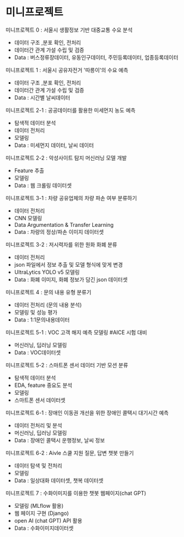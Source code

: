 # 미니프로젝트

미니프로젝트 0 : 서울시 생활정보 기반 대중교통 수요 분석
 - 데이터 구조 ,분포 확인, 전처리 
 - 데이터간 관계 가설 수립 및 검증 
 - Data : 버스정류장데이터, 유동인구데이터, 주민등록데이터, 업종등록데이터

미니프로젝트 1 : 서울시 공유자전거 '따릉이'의 수요 예측
 - 데이터 구조 ,분포 확인, 전처리 
 - 데이터간 관계 가설 수립 및 검증 
 - Data : 시간별 날씨데이터

미니프로젝트 2-1 : 공공데이터를 활용한 미세먼지 농도 예측
 - 탐색적 데이터 분석
 - 데이터 전처리
 - 모델링
 - Data : 미세먼지 데이터, 날씨 데이터

미니프로젝트 2-2 : 악성사이트 탐지 머신러닝 모델 개발
 - Feature 추출
 - 모델링
 - Data : 웹 크롤링 데이터셋

미니프로젝트 3-1 : 차량 공유업체의 차량 파손 여부 분류하기
 - 데이터 전처리
 - CNN 모델링
 - Data Argumentation & Transfer Learning
 - Data : 차량의 정상/파손 이미지 데이터셋

미니프로젝트 3-2 : 저시력자를 위한 원화 화폐 분류
 - 데이터 전처리
 - json 파일에서 정보 추출 및 모델 형식에 맞게 변경
 - UltraLytics YOLO v5 모델링
 - Data : 화폐 이미지, 화폐 정보가 담긴 json 데이터셋

미니프로젝트 4 : 문의 내용 유형 분류기
 - 데이터 전처리 (문의 내용 분석)
 - 모델링 및 성능 평가
 - Data : 1:1문의내용데이터

미니프로젝트 5-1 : VOC 고객 해지 예측 모델링 #AICE 시험 대비
 - 머신러닝, 딥러닝 모델링
 - Data : VOC데이터셋

미니프로젝트 5-2 : 스마트폰 센서 데이터 기반 모션 분류
 - 탐색적 데이터 분석
 - EDA, feature 중요도 분석
 - 모델링
 - 스마트폰 센서 데이터셋

미니프로젝트 6-1 : 장애인 이동권 개선을 위한 장애인 콜택시 대기시간 예측
 - 데이터 전처리 및 분석
 - 머신러닝, 딥러닝 모델링
 - Data : 장애인 콜택시 운행정보, 날씨 정보

미니프로젝트 6-2 : Aivle 스쿨 지원 질문, 답변 챗봇 만들기
 - 데이터 탐색 및 전처리
 - 모델링
 - Data : 일상대화 데이터셋, 챗복 데이터셋

미니프로젝트 7 : 수화이미지를 이용한 챗봇 웹페이지(chat GPT)
 - 모델링 (MLflow 활용)
 - 웹 페이지 구현 (Django)
 - open AI (chat GPT) API 활용
 - Data : 수화이미지데이터셋